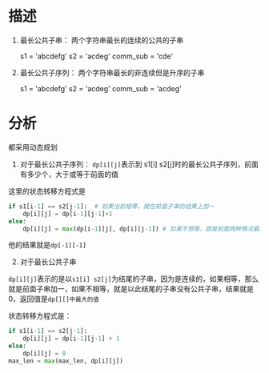 # 描述
1. 最长公共子串： 两个字符串最长的连续的公共的子串  

    s1 = 'abcdefg' s2 = 'acdeg'  comm_sub = 'cde'
2. 最长公共子序列： 两个字符串最长的非连续但是升序的子串

    s1 = 'abcdefg' s2 = 'acdeg'  comm_sub = 'acdeg'

# 分析
都采用动态规划

1. 对于最长公共子序列：
`dp[i][j]`表示到 s1[i] s2[j]时的最长公共子序列，前面有多少个，大于或等于前面的值

这里的状态转移方程式是 
```python
if s1[i-1] == s2[j-1]:  # 如果当前相等，就在前面子串的结果上加一
    dp[i][j] = dp[i-1][j-1]+1
else:
    dp[i][j] = max(dp[i-1][j], dp[i][j-1]) # 如果不想等，就是前面两种情况最大的
```
他的结果就是`dp[-1][-1]`

2. 对于最长公共子串

`dp[i][j]`表示的是以`s1[i] s2[j]`为结尾的子串，因为是连续的，如果相等，那么就是前面子串加一，如果不相等，就是以此结尾的子串没有公共子串，结果就是0，返回值是`dp[][]中最大的值`

状态转移方程式是：
```python
if s1[i-1] == s2[j-1]:
    dp[i][j] = dp[i-1][j-1] + 1
else:
    dp[i][j] = 0
max_len = max(max_len, dp[i][j])
```